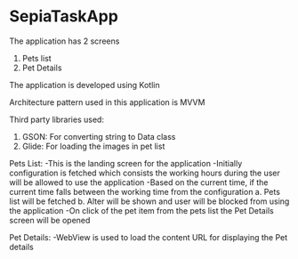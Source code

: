 # SepiaTaskApp

The application has 2 screens
1. Pets list
2. Pet Details

The application is developed using Kotlin

Architecture pattern used in this application is MVVM

Third party libraries used:
1. GSON: For converting string to Data class
2. Glide: For loading the images in pet list


Pets List:
-This is the landing screen for the application
-Initially configuration is fetched which consists the working hours during the user will be allowed to use the application
-Based on the current time, if the current time falls between the working time from the configuration
  a. Pets list will be fetched
  b. Alter will be shown and user will be blocked from using the application
-On click of the pet item from the pets list the Pet Details screen will be opened
  
Pet Details:
-WebView is used to load the content URL for displaying the Pet details
